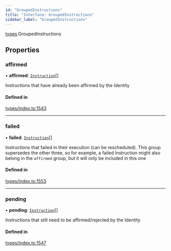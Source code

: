 ```yaml
---
id: "GroupedInstructions"
title: "Interface: GroupedInstructions"
sidebar_label: "GroupedInstructions"
---
```


[types](../../../modules/Types/Types.md).GroupedInstructions

## Properties

### affirmed

• **affirmed**: [`Instruction`](../../../classes/API/Entities/Instruction/Instruction.md)[]

Instructions that have already been affirmed by the Identity

#### Defined in

[types/index.ts:1543](https://github.com/PolymeshAssociation/polymesh-sdk/blob/2d3ac2aea/src/types/index.ts#L1543)

___

### failed

• **failed**: [`Instruction`](../../../classes/API/Entities/Instruction/Instruction.md)[]

Instructions that failed in their execution (can be rescheduled).
  This group supersedes the other three, so for example, a failed Instruction
  might also belong in the `affirmed` group, but it will only be included in this one

#### Defined in

[types/index.ts:1553](https://github.com/PolymeshAssociation/polymesh-sdk/blob/2d3ac2aea/src/types/index.ts#L1553)

___

### pending

• **pending**: [`Instruction`](../../../classes/API/Entities/Instruction/Instruction.md)[]

Instructions that still need to be affirmed/rejected by the Identity

#### Defined in

[types/index.ts:1547](https://github.com/PolymeshAssociation/polymesh-sdk/blob/2d3ac2aea/src/types/index.ts#L1547)
